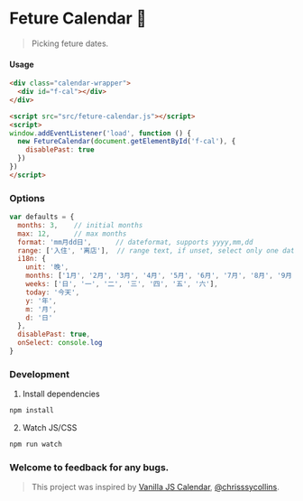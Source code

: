 # Feture Calendar 🍦

> Picking feture dates.

#### Usage

```html
<div class="calendar-wrapper">
  <div id="f-cal"></div>
</div>
```

```html
<script src="src/feture-calendar.js"></script>
<script>
window.addEventListener('load', function () {
  new FetureCalendar(document.getElementById('f-cal'), {
    disablePast: true
  })
})
</script>
```

### Options
```javascript
var defaults = {
  months: 3,    // initial months
  max: 12,      // max months
  format: 'mm月dd日',      // dateformat, supports yyyy,mm,dd
  range: ['入住', '离店'],  // range text, if unset, select only one date
  i18n: {
    unit: '晚',
    months: ['1月', '2月', '3月', '4月', '5月', '6月', '7月', '8月', '9月', '10月', '11月', '12月'],
    weeks: ['日', '一', '二', '三', '四', '五', '六'],
    today: '今天',
    y: '年',
    m: '月',
    d: '日'
  },
  disablePast: true,
  onSelect: console.log
}
```

### Development

1. Install dependencies

```bash
npm install
```

2. Watch JS/CSS

```bash
npm run watch
```

### Welcome to feedback for any bugs.

> This project was inspired by [Vanilla JS Calendar](https://github.com/chrisssycollins/vanilla-calendar), [@chrisssycollins](https://github.com/chrisssycollins).